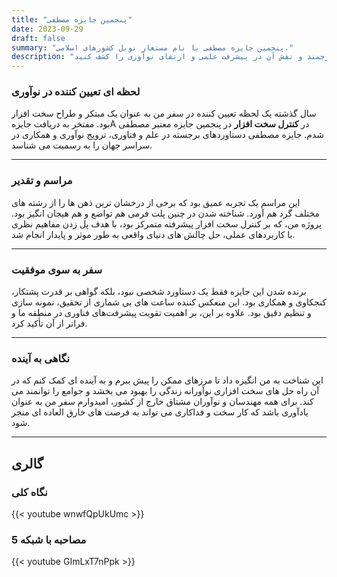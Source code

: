 ```yaml
---
title: "پنجمین جایزه مصطفی"
date: 2023-09-29
draft: false
summary: "پنجمین جایزه مصطفی با نام مستعار نوبل کشورهای اسلامی."
description: "پنجمین جایزه مصطفی یک جایزه علمی معتبر است که دستاوردهای پیشگامانه در زمینه های علم و فناوری را به رسمیت می شناسد. جایزه مصطفی با قدردانی از مبتکران و محققان جهان اسلام، برتری در رشته های مختلف از جمله پزشکی، فناوری نانو و مهندسی را تجلیل می کند. تاثیر این جایزه ارجمند و نقش آن در پیشرفت علمی و ارتقای نوآوری را کشف کنید."
---
```



### لحظه ای تعیین کننده در نوآوری
سال گذشته یک لحظه تعیین کننده در سفر من به عنوان یک مبتکر و طراح سخت افزار بود. مفتخر به دریافت جایزهA در **کنترل سخت افزار** در پنجمین جایزه معتبر مصطفی شدم. جایزه مصطفی دستاوردهای برجسته در علم و فناوری، ترویج نوآوری و همکاری در سراسر جهان را به رسمیت می شناسد.

---

### مراسم و تقدیر

این مراسم یک تجربه عمیق بود که برخی از درخشان ترین ذهن ها را از رشته های مختلف گرد هم آورد. شناخته شدن در چنین پلت فرمی هم تواضع و هم هیجان انگیز بود. پروژه من، که بر کنترل سخت افزار پیشرفته متمرکز بود، با هدف پل زدن مفاهیم نظری با کاربردهای عملی، حل چالش های دنیای واقعی به طور موثر و پایدار انجام شد.

---

### سفر به سوی موفقیت

برنده شدن این جایزه فقط یک دستاورد شخصی نبود، بلکه گواهی بر قدرت پشتکار، کنجکاوی و همکاری بود. این منعکس کننده ساعت های بی شماری از تحقیق، نمونه سازی و تنظیم دقیق بود. علاوه بر این، بر اهمیت تقویت پیشرفت‌های فناوری در منطقه ما و فراتر از آن تأکید کرد.

---

### نگاهی به آینده

این شناخت به من انگیزه داد تا مرزهای ممکن را پیش ببرم و به آینده ای کمک کنم که در آن راه حل های سخت افزاری نوآورانه زندگی را بهبود می بخشد و جوامع را توانمند می کند. برای همه مهندسان و نوآوران مشتاق خارج از کشور، امیدوارم سفر من به عنوان یادآوری باشد که کار سخت و فداکاری می تواند به فرصت های خارق العاده ای منجر شود.

---

## گالری

### نگاه کلی
{{< youtube wnwfQpUkUmc >}}

### مصاحبه با شبکه 5
{{< youtube GImLxT7nPpk >}}
